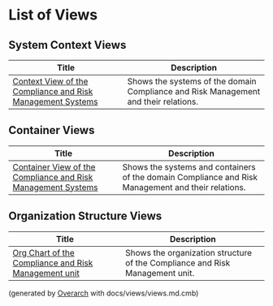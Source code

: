 # List of Views

## System Context Views
| Title | Description |
|---|---|
| [Context View of the Compliance and Risk Management Systems](context-view.md) | Shows the systems of the domain Compliance and Risk Management and their relations. |
## Container Views
| Title | Description |
|---|---|
| [Container View of the Compliance and Risk Management Systems](container-view.md) | Shows the systems and containers of the domain Compliance and Risk Management and their relations. |
## Organization Structure Views
| Title | Description |
|---|---|
| [Org Chart of the Compliance and Risk Management unit](organization-structure-view.md) | Shows the organization structure of the Compliance and Risk Management unit. |


(generated by [Overarch](https://github.com/soulspace-org/overarch) with docs/views/views.md.cmb)
